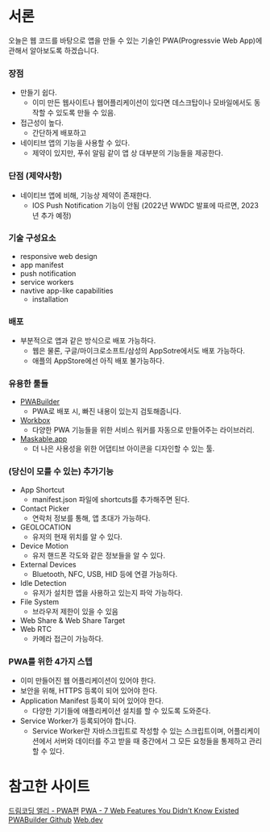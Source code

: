 # 서론

오늘은 웹 코드를 바탕으로 앱을 만들 수 있는 기술인 PWA(Progressvie Web App)에 관해서 알아보도록 하겠습니다.

### 장점

- 만들기 쉽다.
  - 이미 만든 웹사이트나 웹어플리케이션이 있다면 데스크탑이나 모바일에서도 동작할 수 있도록 만들 수 있음.
- 접근성이 높다.
  - 간단하게 배포하고
- 네이티브 앱의 기능을 사용할 수 있다.
  - 제약이 있지만, 푸쉬 알림 같이 앱 상 대부분의 기능들을 제공한다.

### 단점 (제약사항)

- 네이티브 앱에 비해, 기능상 제약이 존재한다.
  - IOS Push Notification 기능이 안됨 (2022년 WWDC 발표에 따르면, 2023년 추가 예정)

### 기술 구성요소

- responsive web design
- app manifest
- push notification
- service workers
- navtive app-like capabilities
  - installation

### 배포

- 부분적으로 앱과 같은 방식으로 배포 가능하다.
  - 웹은 물론, 구글/마이크로소프트/삼성의 AppSotre에서도 배포 가능하다.
  - 애플의 AppStore에선 아직 배포 불가능하다.

### 유용한 툴들

- [PWABuilder](https://www.pwabuilder.com)
  - PWA로 배포 시, 빠진 내용이 있는지 검토해줍니다.
- [Workbox](https://developer.chrome.com/docs/workbox)
  - 다양한 PWA 기능들을 위한 서비스 워커를 자동으로 만들어주는 라이브러리.
- [Maskable.app](https://maskable.app/)
  - 더 나은 사용성을 위한 어댑티브 아이콘을 디자인할 수 있는 툴.

### (당신이 모를 수 있는) 추가기능

- App Shortcut
  - manifest.json 파일에 shortcuts를 추가해주면 된다.
- Contact Picker
  - 연락처 정보를 통해, 앱 초대가 가능하다.
- GEOLOCATION
  - 유저의 현재 위치를 알 수 있다.
- Device Motion
  - 유저 핸드폰 각도와 같은 정보들을 알 수 있다.
- External Devices
  - Bluetooth, NFC, USB, HID 등에 연결 가능하다.
- Idle Detection
  - 유저가 설치한 앱을 사용하고 있는지 파악 가능하다.
- File System
  - 브라우저 제한이 있을 수 있음
- Web Share & Web Share Target
- Web RTC
  - 카메라 접근이 가능하다.

### PWA를 위한 4가지 스텝

- 이미 만들어진 웹 어플리케이션이 있어야 한다.
- 보안을 위해, HTTPS 등록이 되어 있어야 한다.
- Application Manifest 등록이 되어 있어야 한다.
  - 다양한 기기들에 애플리케이션 설치를 할 수 있도록 도와준다.
- Service Worker가 등록되어야 합니다.
  - Service Worker란 자바스크립트로 작성할 수 있는 스크립트이며, 어플리케이션에서 서버와 데이터를 주고 받을 때 중간에서 그 모든 요청들을 통제하고 관리할 수 있다.

# 참고한 사이트

[드림코딩 앨리 - PWA편](https://www.youtube.com/watch?v=FEBkne7Nyu4&ab_channel=%EB%93%9C%EB%A6%BC%EC%BD%94%EB%94%A9)
[PWA - 7 Web Features You Didn’t Know Existed](https://www.youtube.com/watch?v=ppwagkhrZJs&ab_channel=Fireship)
[PWABuilder Github](https://github.com/pwa-builder/pwabuilder-web/blob/V2/src/assets/next-steps.md)
[Web.dev](https://web.dev/install-criteria/)
